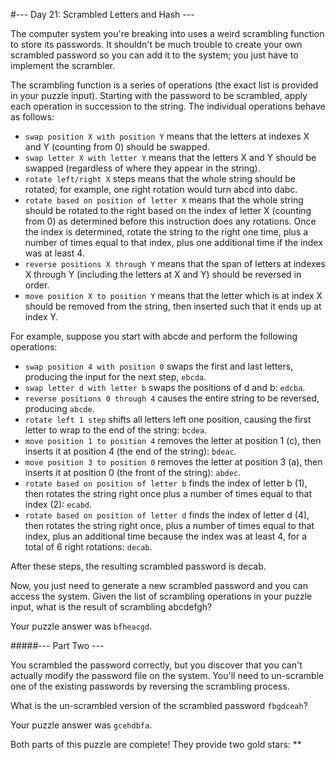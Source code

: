 #--- Day 21: Scrambled Letters and Hash ---

The computer system you're breaking into uses a weird scrambling function to store its passwords. It shouldn't be much trouble to create your own scrambled password so you can add it to the system; you just have to implement the scrambler.

The scrambling function is a series of operations (the exact list is provided in your puzzle input). Starting with the password to be scrambled, apply each operation in succession to the string. The individual operations behave as follows:

- `swap position X with position Y` means that the letters at indexes X and Y (counting from 0) should be swapped.
- `swap letter X with letter Y` means that the letters X and Y should be swapped (regardless of where they appear in the string).
- `rotate left/right X` steps means that the whole string should be rotated; for example, one right rotation would turn abcd into dabc.
- `rotate based on position of letter X` means that the whole string should be rotated to the right based on the index of letter X (counting from 0) as determined before this instruction does any rotations. Once the index is determined, rotate the string to the right one time, plus a number of times equal to that index, plus one additional time if the index was at least 4.
- `reverse positions X through Y` means that the span of letters at indexes X through Y (including the letters at X and Y) should be reversed in order.
- `move position X to position Y` means that the letter which is at index X should be removed from the string, then inserted such that it ends up at index Y.

For example, suppose you start with abcde and perform the following operations:

- `swap position 4 with position 0` swaps the first and last letters, producing the input for the next step, `ebcda`.
- `swap letter d with letter b` swaps the positions of d and b: `edcba`.
- `reverse positions 0 through 4` causes the entire string to be reversed, producing `abcde`.
- `rotate left 1 step` shifts all letters left one position, causing the first letter to wrap to the end of the string: `bcdea`.
- `move position 1 to position 4` removes the letter at position 1 (c), then inserts it at position 4 (the end of the string): `bdeac`.
- `move position 3 to position 0` removes the letter at position 3 (a), then inserts it at position 0 (the front of the string): `abdec`.
- `rotate based on position of letter b` finds the index of letter b (1), then rotates the string right once plus a number of times equal to that index (2): `ecabd`.
- `rotate based on position of letter d` finds the index of letter d (4), then rotates the string right once, plus a number of times equal to that index, plus an additional time because the index was at least 4, for a total of 6 right rotations: `decab`.

After these steps, the resulting scrambled password is decab.

Now, you just need to generate a new scrambled password and you can access the system. Given the list of scrambling operations in your puzzle input, what is the result of scrambling abcdefgh?

Your puzzle answer was `bfheacgd`.

#####--- Part Two ---

You scrambled the password correctly, but you discover that you can't actually modify the password file on the system. You'll need to un-scramble one of the existing passwords by reversing the scrambling process.

What is the un-scrambled version of the scrambled password `fbgdceah`?

Your puzzle answer was `gcehdbfa`.

Both parts of this puzzle are complete! They provide two gold stars: **